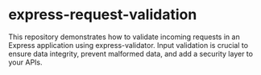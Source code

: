 # express-request-validation
This repository demonstrates how to validate incoming requests in an Express application using express-validator. Input validation is crucial to ensure data integrity, prevent malformed data, and add a security layer to your APIs.
